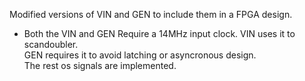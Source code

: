 Modified versions of VIN and GEN to include them in a FPGA design.   
- Both the VIN and GEN Require a 14MHz input clock.
  VIN uses it to scandoubler.     
  GEN requires it to avoid latching or asyncronous design.    
  The rest os signals are implemented.
